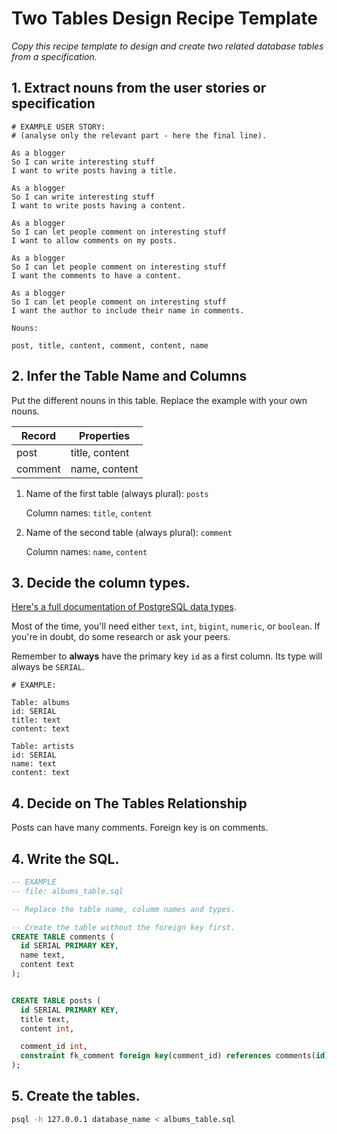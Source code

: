 # Two Tables Design Recipe Template

_Copy this recipe template to design and create two related database tables from a specification._

## 1. Extract nouns from the user stories or specification

```
# EXAMPLE USER STORY:
# (analyse only the relevant part - here the final line).

As a blogger
So I can write interesting stuff
I want to write posts having a title.

As a blogger
So I can write interesting stuff
I want to write posts having a content.

As a blogger
So I can let people comment on interesting stuff
I want to allow comments on my posts.

As a blogger
So I can let people comment on interesting stuff
I want the comments to have a content.

As a blogger
So I can let people comment on interesting stuff
I want the author to include their name in comments.
```

```
Nouns:

post, title, content, comment, content, name
```

## 2. Infer the Table Name and Columns

Put the different nouns in this table. Replace the example with your own nouns.

| Record                | Properties          |
| --------------------- | ------------------  |
| post                   | title, content
| comment                | name, content

1. Name of the first table (always plural): `posts` 

    Column names: `title`, `content`

2. Name of the second table (always plural): `comment` 

    Column names: `name`, `content`

## 3. Decide the column types.

[Here's a full documentation of PostgreSQL data types](https://www.postgresql.org/docs/current/datatype.html).

Most of the time, you'll need either `text`, `int`, `bigint`, `numeric`, or `boolean`. If you're in doubt, do some research or ask your peers.

Remember to **always** have the primary key `id` as a first column. Its type will always be `SERIAL`.

```
# EXAMPLE:

Table: albums
id: SERIAL
title: text
content: text

Table: artists
id: SERIAL
name: text
content: text
```

## 4. Decide on The Tables Relationship


Posts can have many comments. Foreign key is on comments.

## 4. Write the SQL.

```sql
-- EXAMPLE
-- file: albums_table.sql

-- Replace the table name, columm names and types.

-- Create the table without the foreign key first.
CREATE TABLE comments (
  id SERIAL PRIMARY KEY,
  name text,
  content text
);


CREATE TABLE posts (
  id SERIAL PRIMARY KEY,
  title text,
  content int,

  comment_id int,
  constraint fk_comment foreign key(comment_id) references comments(id) on delete cascade
);

```

## 5. Create the tables.

```bash
psql -h 127.0.0.1 database_name < albums_table.sql
```

